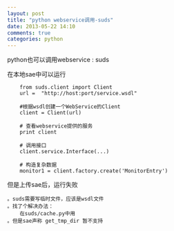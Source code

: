 ```yaml
---
layout: post
title: "python webservice调用-suds"
date: 2013-05-22 14:10
comments: true
categories: python 
---
```


python也可以调用webservice : suds
<!--more-->
在本地sae中可以运行
        
		from suds.client import Client
        url =  "http://host:port/service.wsdl"  
        
		#根据wsdl创建一个WebService的Client  
        client = Client(url)
        
		# 查看webservice提供的服务
        print client
        
		# 调用接口
        client.service.Interface(...)
        
		# 构造复杂数据
        monitor1 = client.factory.create('MonitorEntry')

但是上传sae后，运行失败
        
	。suds需要写临时文件，应该是wsdl文件
    。找了个解决办法：
    	在suds/cache.py中用 
	。但是sae声称 get_tmp_dir 暂不支持